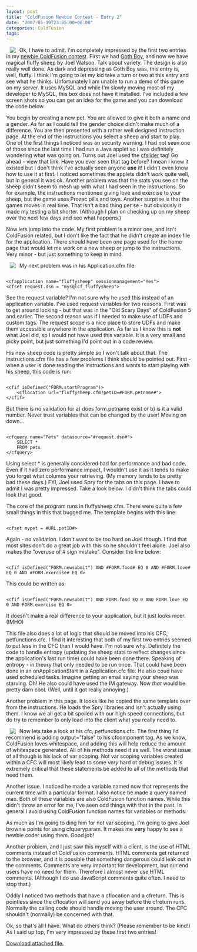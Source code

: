 ```yaml
---
layout: post
title: "ColdFusion Newbie Contest - Entry 2"
date: "2007-05-19T23:05:00+06:00"
categories: ColdFusion 
tags: 
---
```


<img src="http://ray.camdenfamily.com/demos/contest6/sheep1.jpg" align="left" hspace="10"> Ok, I have to admit. I'm completely impressed by the first two entries in my <a href="http://ray.camdenfamily.com/index.cfm/2007/4/16/ColdFusion-Newbie-Contest-Announced--Monster-Maker">newbie ColdFusion contest</a>. 
First we had <a href="http://ray.camdenfamily.com/index.cfm/2007/5/17/ColdFusion-Newbie-Contest--Entry-1">Goth Boy</a>, and now we have magical fluffy sheep by Joel Watson. Talk about variety. The design is also really well done.
As dark and depressing as Goth Boy was, this entry is, well, fluffy. I think I'm going to let my kid take a turn or two at this entry and see what he thinks. Unfortunately I am unable to run a demo of this game on my server. It uses
MySQL and while I'm slowly moving most of my developer to MySQL, this box does not have it installed. I've included a few screen shots so you can get an idea for the game and you can download the code below.

<more />


You begin by creating a new pet. You are allowed to give it both a name and a gender. As far as I could tell the gender choice didn't make much of a difference. You are then presented with a rather well designed instruction
page. At the end of the instructions you select a sheep and start to play. One of the first things I noticed was an security warning. I had not seen one of those since the last time I had run a Java applet so I was definitely 
wondering what was going on. Turns out Joel used the <a href="http://www.cfquickdocs.com/?getDoc=cfslider">cfslider</a> tag! Go ahead - view that link. Have you ever seen that tag before? I mean I knew it existed but I don't
think I've actually seen anyone <b>use</b> it! I didn't even know how to use it at first. I noticed sometimes the applets didn't work quite well, but in general it was ok. Another problem was that the stats you see on the sheep
didn't seem to mesh up with what I had seen in the instructions. So for example, the instructions mentioned giving love and exercise to your sheep, but the game uses Prozac pills and toys. Another surprise is that the games moves in real time. That isn't a bad thing per se - but obviously it made my testing a bit shorter. (Although I plan on checking up on my sheep over the next few days and see what happens.)

Now lets jump into the code. My first problem is a minor one, and isn't ColdFusion related, but I don't like the fact that he didn't create an index file for the application. There should have been one page used for the home page
that would let me work on a new sheep or jump to the instructions. Very minor - but just something to keep in mind. 

<img src="http://ray.camdenfamily.com/demos/contest6/sheep2.jpg" align="left" hspace="10">

My next problem was in his Application.cfm file:

<code>
&lt;cfapplication name="fluffysheep" sessionmanagement="Yes"&gt;
&lt;cfset request.dsn = "mysqlcf_fluffysheep"&gt;
</code>

See the request variable? I'm not sure why he used this instead of an application variable. I've used request variables for two reasons. First was to get around locking - but that was in the "Old Scary Days" of ColdFusion 5 and earlier. The 
second reason was if I needed to make use of UDFs and custom tags. The request scope is a nice place to store UDFs and make them accessible anywhere in the application. As far as I know this is <b>not</b> what Joel did, so I would
not have used this variable. It is a very small and picky point, but just something I'd point out in a code review.

His new sheep code is pretty simple so I won't talk about that. The instructions.cfm file has a few problems I think should be pointed out. First - when a user is done reading the instructions and wants to start playing with his sheep, this
code is run:

<code>
&lt;cfif isDefined("FORM.startProgram")&gt;
	&lt;cflocation url="fluffysheep.cfm?petID=#FORM.petname#"&gt;
&lt;/cfif&gt;
</code>

But there is no validation for a) does form.petname exist or b) is it a valid number. Never trust variables that can be changed by the user! Moving on down...

<code>
&lt;cfquery name="Pets" datasource="#request.dsn#"&gt;
	SELECT *
	FROM pets
&lt;/cfquery&gt;
</code>

Using select * is generally considered bad for performance and bad code. Even if it had zero performance impact, I wouldn't use it as it tends to make you forget what columns your retrieving. (My memory tends to be pretty bad 
these days.) FYI, Joel used Spry for the tabs on this page. I have to admit I was pretty impressed. Take a look below. I didn't think the tabs could look that good.

The core of the program runs in fluffysheep.cfm. There were quite a few small things in this that bugged me. The template begins with this line:

<code>
&lt;cfset mypet = #URL.petID#&gt;
</code>

Again - no validation. I don't want to be too hard on Joel though. I find that most sites don't do a great job with this so he shouldn't feel alone. Joel also makes the "overuse of # sign mistake". Consider the line below:

<code>
&lt;cfif isDefined("FORM.newsubmit") AND #FORM.food# EQ 0 AND #FORM.love# EQ 0 AND #FORM.exercise# EQ 0&gt;
</code>

This could be written as:

<code>
&lt;cfif isDefined("FORM.newsubmit") AND FORM.food EQ 0 AND FORM.love EQ 0 AND FORM.exercise EQ 0&gt;
</code>

It doesn't make a real difference to your application, but it just looks nicer. (IMHO) 

This file also does a lot of logic that should be moved into his CFC, petfunctions.cfc. I find it interesting that both of my first two entries seemed to put less in the CFC than I would have. I'm not sure why. Definitely the code
to handle entropy (updating the sheep stats to reflect changes since the application's last run time) could have been done there. Speaking of entropy - in theory that only needed to be run once. That could have been done in
an onApplicationStart in a Application.cfc file. He also coud have used scheduled tasks. Imagine getting an email saying your sheep was starving. Oh! He also could have used the IM gateway. Now <i>that</i> would be pretty
darn cool. (Well, until it got really annoying.)

Another problem in this page. It looks like he copied the same template over from the instructions. He loads the Spry libraries and isn't actually using them. I know we all get a bit spoiled with our high speed connections, but do
try to remember to only load into the client what you really need to.

<img src="http://ray.camdenfamily.com/demos/contest6/sheep3.jpg" align="left" hspace="10">

Now lets take a look at his cfc, petfunctions.cfc. The first thing I'd recommend is adding output="false" to his cfcomponent tag. As we know, ColdFusion loves whitespace, and adding this will help reduce the amount of whitespace
generated. All of his methods need it as well. The worst issue of all though is his lack of var scoping. Not var scoping variables created within a CFC will most likely lead to some <i>very</i> hard ot debug issues. It is extremely
critical that these statements be added to all of the methods that need them. 

Another issue. I noticed he made a variable named now that represents the current time with a particular format. I also notice he made a query named max. Both of these variables are also ColdFusion function names. While this
didn't throw an error for me, I've seen odd things with that in the past. In general I avoid using ColdFusion function names for variables or methods. 

As much as I'm going to ding him for not var scoping, I'm going to give Joel brownie points for using cfqueryparam. It makes me <b>very</b> happy to see a  newbie coder using them. Good job!

Another problem, and I just saw this myself with a client, is the use of HTML comments instead of ColdFusion comments. HTML comments get returned to the browser, and it is possible that something dangerous could
leak out in the comments. Comments are very important for development, but our end users have no need for them. Therefore I almost never use HTML comments. (Although I do use JavaScript comments quite often. I need to stop that.)

Oddly I noticed two methods that have a cflocation and a cfreturn. This is pointless since the cflocation will send you away before the cfreturn runs. Normally the calling code should handle moving the user around. The CFC shouldn't
(normally) be concerned with that.

Ok, so that's all I have. What do others think? (Please remember to be kind!) As I said up top, I'm very impressed by these first two entries!<p><a href='enclosures/D%3A%5Cwebsites%5Cdev%2Ecamdenfamily%2Ecom%5Cenclosures%2Ffluffy%20sheep%2Ezip'>Download attached file.</a></p>